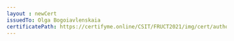 ```yaml
--- 
layout : newCert 
issuedTo: Olga Bogoiavlenskaia 
certificatePath: https://certifyme.online/CSIT/FRUCT2021/img/cert/author/OlgaBogoiavlenskaia_497a5.png
--- 
```

